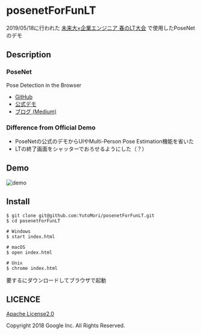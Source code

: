 # posenetForFunLT
2019/05/18に行われた [未来大×企業エンジニア 春のLT大会](https://fun.connpass.com/event/127784/) で使用したPoseNetのデモ

## Description
### PoseNet
Pose Detection in the Browser
* [GitHub](https://github.com/tensorflow/tfjs-models/tree/master/posenet)
* [公式デモ](https://storage.googleapis.com/tfjs-models/demos/posenet/camera.html)
* [ブログ (Medium)](https://medium.com/tensorflow/real-time-human-pose-estimation-in-the-browser-with-tensorflow-js-7dd0bc881cd5)

### Difference from Official Demo
* PoseNetの公式のデモからUIやMulti-Person Pose Estimation機能を省いた
* LTの終了画面をシャッターでおろせるようにした（？）

## Demo
![demo](https://github.com/YutoMori/posenetForFunLT/blob/master/posenetDemo.gif)

## Install

```
$ git clone git@github.com:YutoMori/posenetForFunLT.git
$ cd posenetForFunLT

# Windows
$ start index.html

# macOS
$ open index.html

# Unix
$ chrome index.html
```

要するにダウンロードしてブラウザで起動

## LICENCE
[Apache License2.0](https://github.com/YutoMori/posenetForFunLT/blob/master/LICENSE)


Copyright 2018 Google Inc. All Rights Reserved.
